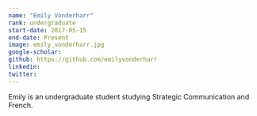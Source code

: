 ```yaml
---
name: "Emily Vonderharr"
rank: undergraduate
start-date: 2017-05-15
end-date: Present
image: emily_vonderharr.jpg
google-scholar:
github: https://github.com/emilyvonderharr
linkedin:
twitter:
---
```


Emily is an undergraduate student studying Strategic Communication and French.
